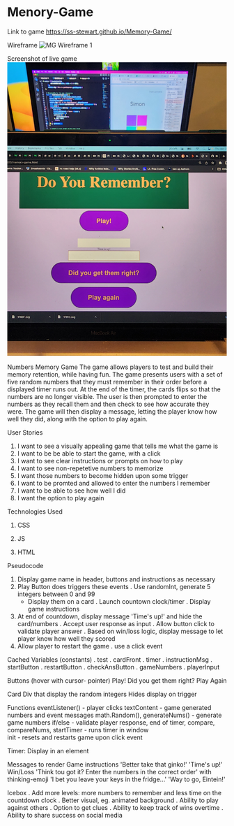# Menory-Game

Link to game
https://ss-stewart.github.io/Memory-Game/

Wireframe
![MG Wireframe 1](https://media.git.generalassemb.ly/user/48637/files/f4f61683-bdc6-4616-8f45-5cabd9550cf9)

Screenshot of live game
![Live Game Screenshot](./Live-Game-Screenshot.jpg)

Numbers Memory Game
  The game allows players to test and build their memory retention, while having fun. The game presents users with a set of five random numbers that they must remember in their order before a displayed timer runs out. At the end of the timer, the cards flips so that the numbers are no longer visible. The user is then prompted to enter the numbers as they recall them and then check to see how accurate they were. The game will then display a message, letting the player know how well they did, along with the option to play again.

User Stories
1. I want to see a visually appealing game that tells me what the game is
2. I want to be be able to start the game, with a click
3. I want to see clear instructions or prompts on how to play
4. I want to see non-repetetive numbers to memorize
5. I want those numbers to become hidden upon some trigger
6. I want to be promted and allowed to enter the numbers I remember
7. I want to be able to see how well I did
8. I want the option to play again

Technologies Used
1. CSS


2. JS
3. HTML

Pseudocode
1. Display game name in header, buttons and instructions as necessary
2. Play Button does triggers these events
  . Use randomInt, generate 5 integers between 0 and 99
    - Display them on a card
  . Launch countown clock/timer 
  . Display game instructions
3. At end of countdown, display message 'Time's up!' and hide the card/numbers
  . Accept user response as input
  . Allow button click to validate player answer
  . Based on win/loss logic, display message to let player know how well they scored
4. Allow player to restart the game
  . use a click event

Cached Variables (constants)
. test 
. cardFront 
. timer 
. instructionMsg
. startButton 
. restartButton 
. checkAnsButton 
. gameNumbers 
. playerInput 

Buttons (hover with cursor- pointer)
  Play!
  Did you get them right? 
  Play Again

Card
  Div that display the random integers
  Hides display on trigger

Functions
  eventListener() - player clicks
  textContent - game generated numbers and event messages
  math.Random(), generateNums() - generate game numbers 
  if/else - validate player response, end of timer, 
  compare, compareNums, 
  startTimer - runs timer in window  
  init - resets and restarts game upon click event

Timer: Display in an element

Messages to render
  Game instructions
  'Better take that ginko!'
  'Time's up!' 
  Win/Loss
    'Think tou got it? Enter the numbers in the correct order' with thinking-emoji
    'I bet you leave your keys in the fridge...'
    'Way to go, Eintein!'

Icebox
  . Add more levels: more numbers to remember and less time on the countdown clock
  . Better visual, eg. animated background
  . Ability to play against others
  . Option to get clues
  . Ability to keep track of wins overtime
  . Ability to share success on social media
